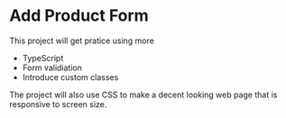 # Add Product Form

 This project will get pratice using more
 - TypeScript
 - Form validiation
 - Introduce custom classes

 The project will also use CSS to make a decent looking web page that is responsive to screen size.